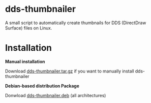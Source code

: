 # dds-thumbnailer
A small script to automatically create thumbnails for DDS (DirectDraw Surface) files on Linux.

# Installation
**Manual installation**

Download [dds-thumbnailer.tar.gz](https://github.com/Wolferos/dds-thumbnailer/raw/master/dds-thumbnailer.tar.gz) if you want to manually install dds-thumbnailer

**Debian-based distribution Package**

Donwload [dds-thumbnailer.deb](https://github.com/Wolferos/dds-thumbnailer/raw/master/dds-thumbnailer.deb) (all architectures)